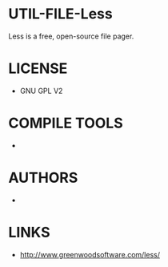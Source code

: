 UTIL-FILE-Less
==============

Less is a free, open-source file pager.

LICENSE
===============
* GNU GPL V2

COMPILE TOOLS
===============
* 
 
AUTHORS
===============
* 

LINKS
===============
* http://www.greenwoodsoftware.com/less/

